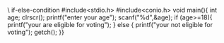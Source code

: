 \\ if-else-condition
#include<stdio.h>
#include<conio.h>
void main(){
int age;
clrscr();
printf("enter your age");
scanf("%d",&age);
if (age>=18){
printf("your are eligible for voting");
}
else {
printf("your not eligible for voting");
getch();
}}

